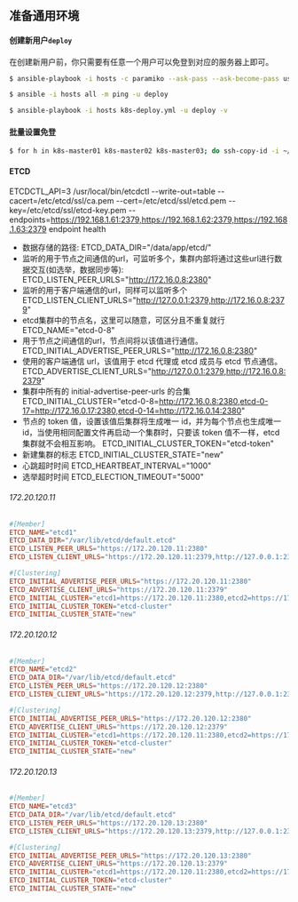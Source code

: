 ## 准备通用环境

#### 创建新用户`deploy`

在创建新用户前，你只需要有任意一个用户可以免登到对应的服务器上即可。

```bash
$ ansible-playbook -i hosts -c paramiko --ask-pass --ask-become-pass user-deploy.yml -v

$ ansible -i hosts all -m ping -u deploy
```


```bash
$ ansible-playbook -i hosts k8s-deploy.yml -u deploy -v
```


#### 批量设置免登

```bash
$ for h in k8s-master01 k8s-master02 k8s-master03; do ssh-copy-id -i ~/.ssh/id_rsa.pub james@$h; done
```


#### ETCD

ETCDCTL_API=3 /usr/local/bin/etcdctl --write-out=table --cacert=/etc/etcd/ssl/ca.pem --cert=/etc/etcd/ssl/etcd.pem --key=/etc/etcd/ssl/etcd-key.pem --endpoints=https://192.168.1.61:2379,https://192.168.1.62:2379,https://192.168.1.63:2379 endpoint health

- 数据存储的路径: 
    ETCD_DATA_DIR="/data/app/etcd/"
- 监听的用于节点之间通信的url，可监听多个，集群内部将通过这些url进行数据交互(如选举，数据同步等): 
    ETCD_LISTEN_PEER_URLS="http://172.16.0.8:2380"
- 监听的用于客户端通信的url，同样可以监听多个
    ETCD_LISTEN_CLIENT_URLS="http://127.0.0.1:2379,http://172.16.0.8:2379"
- etcd集群中的节点名，这里可以随意，可区分且不重复就行
    ETCD_NAME="etcd-0-8"
- 用于节点之间通信的url，节点间将以该值进行通信。
    ETCD_INITIAL_ADVERTISE_PEER_URLS="http://172.16.0.8:2380"
- 使用的客户端通信 url，该值用于 etcd 代理或 etcd 成员与 etcd 节点通信。
    ETCD_ADVERTISE_CLIENT_URLS="http://127.0.0.1:2379,http://172.16.0.8:2379"
- 集群中所有的 initial-advertise-peer-urls 的合集
    ETCD_INITIAL_CLUSTER="etcd-0-8=http://172.16.0.8:2380,etcd-0-17=http://172.16.0.17:2380,etcd-0-14=http://172.16.0.14:2380"
- 节点的 token 值，设置该值后集群将生成唯一 id，并为每个节点也生成唯一 id，当使用相同配置文件再启动一个集群时，只要该 token 值不一样，etcd 集群就不会相互影响。
    ETCD_INITIAL_CLUSTER_TOKEN="etcd-token"
- 新建集群的标志
    ETCD_INITIAL_CLUSTER_STATE="new"
- 心跳超时时间
    ETCD_HEARTBEAT_INTERVAL="1000"
- 选举超时时间
    ETCD_ELECTION_TIMEOUT="5000"

###### 172.20.120.11

```conf
#[Member]
ETCD_NAME="etcd1"
ETCD_DATA_DIR="/var/lib/etcd/default.etcd"
ETCD_LISTEN_PEER_URLS="https://172.20.120.11:2380"
ETCD_LISTEN_CLIENT_URLS="https://172.20.120.11:2379,http://127.0.0.1:2379"

#[Clustering]
ETCD_INITIAL_ADVERTISE_PEER_URLS="https://172.20.120.11:2380"
ETCD_ADVERTISE_CLIENT_URLS="https://172.20.120.11:2379"
ETCD_INITIAL_CLUSTER="etcd1=https://172.20.120.11:2380,etcd2=https://172.20.120.12:2380,etcd3=https://172.20.120.13:2380"
ETCD_INITIAL_CLUSTER_TOKEN="etcd-cluster"
ETCD_INITIAL_CLUSTER_STATE="new"
```

###### 172.20.120.12

```conf
#[Member]
ETCD_NAME="etcd2"
ETCD_DATA_DIR="/var/lib/etcd/default.etcd"
ETCD_LISTEN_PEER_URLS="https://172.20.120.12:2380"
ETCD_LISTEN_CLIENT_URLS="https://172.20.120.12:2379,http://127.0.0.1:2379"

#[Clustering]
ETCD_INITIAL_ADVERTISE_PEER_URLS="https://172.20.120.12:2380"
ETCD_ADVERTISE_CLIENT_URLS="https://172.20.120.12:2379"
ETCD_INITIAL_CLUSTER="etcd1=https://172.20.120.11:2380,etcd2=https://172.20.120.12:2380,etcd3=https://172.20.120.13:2380"
ETCD_INITIAL_CLUSTER_TOKEN="etcd-cluster"
ETCD_INITIAL_CLUSTER_STATE="new"
```


###### 172.20.120.13

```conf
#[Member]
ETCD_NAME="etcd3"
ETCD_DATA_DIR="/var/lib/etcd/default.etcd"
ETCD_LISTEN_PEER_URLS="https://172.20.120.13:2380"
ETCD_LISTEN_CLIENT_URLS="https://172.20.120.13:2379,http://127.0.0.1:2379"

#[Clustering]
ETCD_INITIAL_ADVERTISE_PEER_URLS="https://172.20.120.13:2380"
ETCD_ADVERTISE_CLIENT_URLS="https://172.20.120.13:2379"
ETCD_INITIAL_CLUSTER="etcd1=https://172.20.120.11:2380,etcd2=https://172.20.120.12:2380,etcd3=https://172.20.120.13:2380"
ETCD_INITIAL_CLUSTER_TOKEN="etcd-cluster"
ETCD_INITIAL_CLUSTER_STATE="new"
```